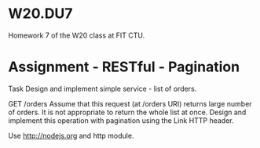 # W20.DU7
Homework 7 of the W20 class at FIT CTU.

# Assignment - RESTful - Pagination

Task
Design and implement simple service - list of orders.

GET /orders
Assume that this request (at /orders URI) returns large number of orders. It is not appropriate to return the whole list at once. Design and implement this operation with pagination using the Link HTTP header.

Use http://nodejs.org and http module.
